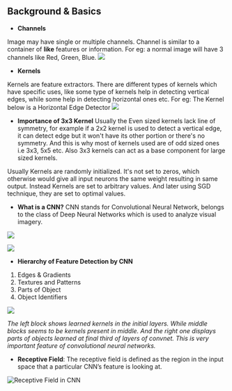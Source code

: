 
## Background & Basics



* **Channels**

Image may have single or multiple channels. Channel is similar to a container of **like** features or information. For eg: a normal image will have 3 channels like Red, Green, Blue.
![](https://encrypted-tbn0.gstatic.com/images?q=tbn%3AANd9GcRL5E2fITF8Qr1Bz8dPqxC7zr_2QckxzVqHuh8oYTA12hzmU3Nv&usqp=CAU)


* **Kernels**

Kernels are feature extractors. There are different types of kernels which have specific uses, like some type of kernels help in detecting vertical edges, while some help in detecting horizontal ones etc.
For eg: The Kernel below is a Horizontal Edge Detector
![](https://miro.medium.com/max/3146/1*EDqq5ZHYyJE70Zvdt1K_vA.png)

* **Importance of 3x3 Kernel**
Usually the Even sized kernels lack line of symmetry, for example if a 2x2 kernel is used to detect a vertical edge, it can detect edge but it won't have its other portion or there's no symmetry. And this is why most of kernels used are of odd sized ones i.e 3x3, 5x5 etc. Also 3x3 kernels can act as a base component for large sized kernels.

Usually Kernels are randomly initialized. It's not set to zeros, which otherwise would give all input neurons the same weight resulting in same output. Instead Kernels are set to arbitrary values. And later using SGD technique, they are set to optimal values.

* **What is a CNN?**
CNN stands for Convolutional Neural Network, belongs to the class of Deep Neural Networks which is used to analyze visual imagery.

![](https://qph.fs.quoracdn.net/main-qimg-cb67424008b8291ec3fe72dd55ff7171)


![](https://cdn-images-1.medium.com/fit/t/1600/480/1*vkQ0hXDaQv57sALXAJquxA.jpeg)

* **Hierarchy of Feature Detection by CNN**
1. Edges & Gradients
2. Textures and Patterns
3. Parts of Object
4. Object Identifiers

![](https://i.stack.imgur.com/5yGWY.png)

*The left block shows learned kernels in the initial layers. While middle blocks seems to be kernels present in middle. And the right one displays parts of objects learned at final third of layers of convnet. 
This is very important feature of convolutional neural networks.*


* **Receptive Field**: The receptive field is defined as the region in the input space that a particular CNN’s feature is looking at. 

![Receptive Field in CNN](https://miro.medium.com/max/4146/1*mModSYik9cD9XJNemdTraw.png)

